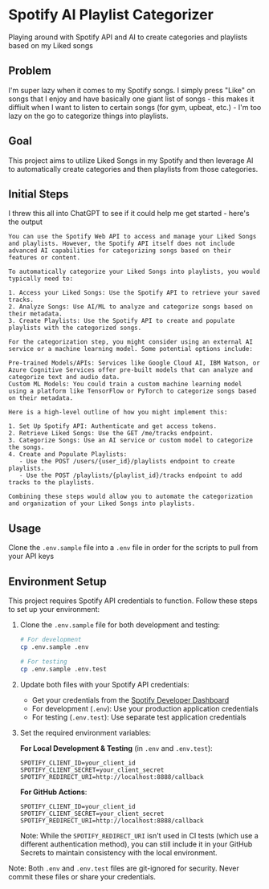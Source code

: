 # Spotify AI Playlist Categorizer

Playing around with Spotify API and AI to create categories and playlists based on my Liked songs


## Problem

I'm super lazy when it comes to my Spotify songs. I simply press "Like" on songs that I enjoy and have basically one giant list of songs - this makes it diffiult when I want to listen to certain songs (for gym, upbeat, etc.) - I'm too lazy on the go to categorize things into playlists.

## Goal

This project aims to utilize Liked Songs in my Spotify and then leverage AI to automatically create categories and then playlists from those categories.

## Initial Steps

I threw this all into ChatGPT to see if it could help me get started - here's the output

```
You can use the Spotify Web API to access and manage your Liked Songs and playlists. However, the Spotify API itself does not include advanced AI capabilities for categorizing songs based on their features or content.

To automatically categorize your Liked Songs into playlists, you would typically need to:

1. Access your Liked Songs: Use the Spotify API to retrieve your saved tracks.
2. Analyze Songs: Use AI/ML to analyze and categorize songs based on their metadata.
3. Create Playlists: Use the Spotify API to create and populate playlists with the categorized songs.

For the categorization step, you might consider using an external AI service or a machine learning model. Some potential options include:

Pre-trained Models/APIs: Services like Google Cloud AI, IBM Watson, or Azure Cognitive Services offer pre-built models that can analyze and categorize text and audio data.
Custom ML Models: You could train a custom machine learning model using a platform like TensorFlow or PyTorch to categorize songs based on their metadata.

Here is a high-level outline of how you might implement this:

1. Set Up Spotify API: Authenticate and get access tokens.
2. Retrieve Liked Songs: Use the GET /me/tracks endpoint.
3. Categorize Songs: Use an AI service or custom model to categorize the songs.
4. Create and Populate Playlists:
   - Use the POST /users/{user_id}/playlists endpoint to create playlists.
   - Use the POST /playlists/{playlist_id}/tracks endpoint to add tracks to the playlists.

Combining these steps would allow you to automate the categorization and organization of your Liked Songs into playlists.
```

## Usage

Clone the `.env.sample` file into a `.env` file in order for the scripts to pull from your API keys

## Environment Setup

This project requires Spotify API credentials to function. Follow these steps to set up your environment:

1. Clone the `.env.sample` file for both development and testing:
   ```bash
   # For development
   cp .env.sample .env

   # For testing
   cp .env.sample .env.test
   ```

2. Update both files with your Spotify API credentials:
   - Get your credentials from the [Spotify Developer Dashboard](https://developer.spotify.com/dashboard)
   - For development (`.env`): Use your production application credentials
   - For testing (`.env.test`): Use separate test application credentials

3. Set the required environment variables:

   **For Local Development & Testing** (in `.env` and `.env.test`):
   ```
   SPOTIFY_CLIENT_ID=your_client_id
   SPOTIFY_CLIENT_SECRET=your_client_secret
   SPOTIFY_REDIRECT_URI=http://localhost:8888/callback
   ```

   **For GitHub Actions**:
   ```
   SPOTIFY_CLIENT_ID=your_client_id
   SPOTIFY_CLIENT_SECRET=your_client_secret
   SPOTIFY_REDIRECT_URI=http://localhost:8888/callback
   ```
   Note: While the `SPOTIFY_REDIRECT_URI` isn't used in CI tests (which use a different authentication method), 
   you can still include it in your GitHub Secrets to maintain consistency with the local environment.

Note: Both `.env` and `.env.test` files are git-ignored for security. Never commit these files or share your credentials.